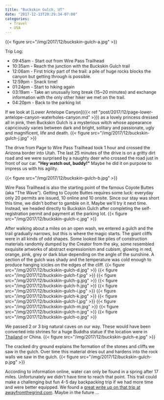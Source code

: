 ```yaml
---
title: "Buckskin Gulch, UT"
date: "2017-12-13T20:29:34-07:00"
categories:
  - Travel
  - USA
---
```


{{< figure src="/img/2017/12/buckskin-gulch-a.jpg" >}}

Trip Log:

* 09:45am - Start out from Wire Pass Trailhead
* 10:35am - Reach the junction with the Buckskin Gulch trail
* 12:06am - First tricky part of the trail: a pile of huge rocks blocks the canyon but getting through is possible.
* 12:59pm - Snack time!
* 01:24pm - Start to hiking again
* 03:19am - Take an unusually long break (15~20 minutes) and exchange information with the only other hiker we met on the trail.
* 04:20pm - Back to the parking lot

<!--more-->

If we look at [Lower Antelope Canyon]({{< ref "post/2017/12/page-lower-antelope-canyon-waterholes-canyon.md" >}}) as a lovely princess dressed all in pink, then Buckskin Gulch is a mysterious witch whose appearance capriciously varies between dark and bright, solitary and passionate, ugly and magnificent, life and death.
{{< figure src="/img/2017/12/buckskin-gulch-j.jpg" >}}

The drive from Page to Wire Pass Trailhead took 1 hour and crossed the Arizona border into Utah. The last 25 minutes of the drive is on a gritty dirt road and we were surprised by a naughty deer who crossed the road just in front of our car. **"Hey watch out, buddy!"** Maybe he did it on purpose to impress us with his agility.

{{< figure src="/img/2017/12/buckskin-gulch-b.jpg" >}}

Wire Pass Trailhead is also the starting point of the famous Coyote Buttes (aka "The Wave"). Getting to Coyote Buttes requires some luck: everyday only 20 permits are issued, 10 online and 10 onsite. Since our stay was short this time, we didn't bother to gamble on it. Maybe we'll try it next time. Instead, we headed directly to Buckskin Gulch after completing the self-registration permit and payment at the parking lot.
{{< figure src="/img/2017/12/buckskin-gulch-c.jpg" >}}

After walking about a miles on an open wash, we entered a gulch and the trail gradually narrows, but this is where the magic starts. The giant cliffs were in all kinds of odd shapes. Some looked like piles of construction materials randomly dumped by the Creator from the sky, some resembled exquisite artworks of abstract expressionism and cubism, glowing in red, orange, pink, grey or dark blue depending on the angle of the sunshine. A section of the gulch was shady and the temperature was cold enough to produce hanging icicles on the edges of the cliff.
{{< figure src="/img/2017/12/buckskin-gulch-d.jpg" >}}
{{< figure src="/img/2017/12/buckskin-gulch-f.jpg" >}}
{{< figure src="/img/2017/12/buckskin-gulch-g.jpg" >}}
{{< figure src="/img/2017/12/buckskin-gulch-h.jpg" >}}
{{< figure src="/img/2017/12/buckskin-gulch-i.jpg" >}}
{{< figure src="/img/2017/12/buckskin-gulch-k.jpg" >}}
{{< figure src="/img/2017/12/buckskin-gulch-l.jpg" >}}
{{< figure src="/img/2017/12/buckskin-gulch-m.jpg" >}}
{{< figure src="/img/2017/12/buckskin-gulch-n.jpg" >}}
{{< figure src="/img/2017/12/buckskin-gulch-o.jpg" >}}

We passed 2 or 3 big natural caves on our way. These would have been converted into shrines for a huge Buddha statue if the location were in [Thailand](/categories/thailand/) or China.
{{< figure src="/img/2017/12/buckskin-gulch-e.jpg" >}}

The cracked dry ground explains the formation of the stones and cliffs we saw in the gulch. Over time this material dries out and hardens into the rock walls we saw in the gulch.
{{< figure src="/img/2017/12/buckskin-gulch-p.jpg" >}}

According to information online, water can only be found in a spring after 17 miles. Unfortunately we didn't have time to reach that point. This trail could make a challenging but fun 4-5 day backpacking trip if we had more time and were better equipped. We found a [great write up on that trip at awayfromthegrind.com](http://www.awayfromthegrind.com/hiking/utah/4day-hike-from-wire-pass-to-lees-ferry-advice). Maybe in the future ...
